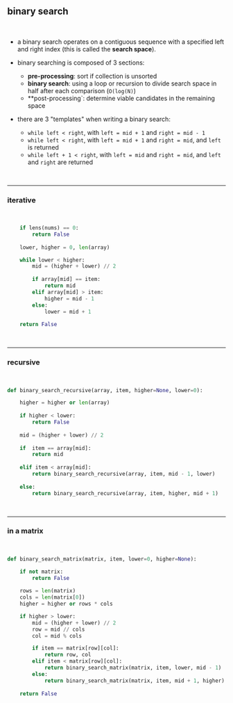 ## binary search

<br>

* a binary search operates on a contiguous sequence with a specified left and right index (this is called the **search space**).
  
* binary searching is composed of 3 sections:
    * **pre-processing**: sort if collection is unsorted
    * **binary search**: using a loop or recursion to divide search space in half after each comparison (`O(log(N)`)
    * **post-processing`: determine viable candidates in the remaining space

* there are 3 "templates" when writing a binary search:
    * `while left < right`, with `left = mid + 1` and `right = mid - 1`
    * `while left < right`, with `left = mid + 1` and `right = mid`, and `left` is returned
    * `while left + 1 < right`, with `left = mid` and `right = mid`, and `left` and `right` are returned


<br>

----

### iterative

<br>

```python
    if lens(nums) == 0:
        return False
        
    lower, higher = 0, len(array)

    while lower < higher:
        mid = (higher + lower) // 2
        
        if array[mid] == item:
            return mid 
        elif array[mid] > item:
            higher = mid - 1
        else:
            lower = mid + 1
            
    return False
```

<br>

----

### recursive

<br>

```python
def binary_search_recursive(array, item, higher=None, lower=0):

    higher = higher or len(array)
    
    if higher < lower:
        return False
    
    mid = (higher + lower) // 2
    
    if  item == array[mid]:
        return mid
        
    elif item < array[mid]:
        return binary_search_recursive(array, item, mid - 1, lower)
        
    else:
        return binary_search_recursive(array, item, higher, mid + 1)
```

<br>

---

### in a matrix

<br>

```python
def binary_search_matrix(matrix, item, lower=0, higher=None):

    if not matrix:
        return False
    
    rows = len(matrix)
    cols = len(matrix[0])
    higher = higher or rows * cols

    if higher > lower:
        mid = (higher + lower) // 2
        row = mid // cols
        col = mid % cols

        if item == matrix[row][col]:
            return row, col
        elif item < matrix[row][col]:
            return binary_search_matrix(matrix, item, lower, mid - 1)
        else:
            return binary_search_matrix(matrix, item, mid + 1, higher)
        
    return False
```
